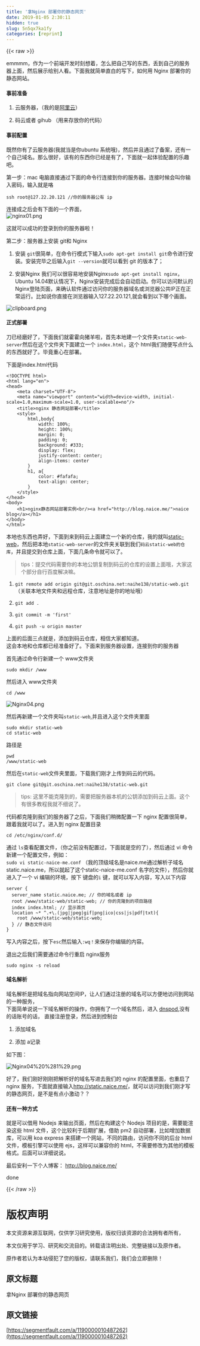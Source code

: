 ```yaml
---
title: '拿Nginx 部署你的静态网页' 
date: 2019-01-05 2:30:11
hidden: true
slug: 5n5qx7ka1fy
categories: [reprint]
---
```


{{< raw >}}

                    
<p>emmmm，作为一个前端开发时刻想着，怎么把自己写的东西，丢到自己的服务器上面，然后展示给别人看。下面我就简单直白的写下，如何用 Nginx 部署你的静态网站。</p>
<h4>事前准备</h4>
<ol>
<li><p>云服务器，（我的是<a href="https://promotion.aliyun.com/ntms/act/qwbk.html?spm=5176.8112568.420890.1.SYNVHQ" rel="nofollow noreferrer" target="_blank">阿里云</a>）</p></li>
<li><p>码云或者 gihub （用来存放你的代码）</p></li>
</ol>
<h4>事前配置</h4>
<p>既然你有了云服务器(我就当是你ubuntu 系统哦)，然后并且通过了备案，还有一个自己域名。那么很好，该有的东西你已经是有了，下面就一起体验配置的乐趣吧。</p>
<p>第一步：mac 电脑直接通过下面的命令行连接到你的服务器。连接时候会叫你输入密码，输入就是咯</p>
<div class="widget-codetool" style="display:none;">
      <div class="widget-codetool--inner">
      <span class="selectCode code-tool" data-toggle="tooltip" data-placement="top" title="" data-original-title="全选"></span>
      <span type="button" class="copyCode code-tool" data-toggle="tooltip" data-placement="top" data-clipboard-text="ssh root@127.22.20.121 //你的服务器公有 ip" title="" data-original-title="复制"></span>
      <span type="button" class="saveToNote code-tool" data-toggle="tooltip" data-placement="top" title="" data-original-title="放进笔记"></span>
      </div>
      </div><pre class="hljs css"><code style="word-break: break-word; white-space: initial;"><span class="hljs-selector-tag">ssh</span> <span class="hljs-selector-tag">root</span>@<span class="hljs-keyword">127</span>.<span class="hljs-keyword">22</span>.<span class="hljs-keyword">20</span>.<span class="hljs-keyword">121</span> //你的服务器公有 ip</code></pre>
<p>连接成之后会有下面的一个界面，<br><span class="img-wrap"><img data-src="/img/bVR9QU?w=1000&amp;h=519" src="https://static.alili.tech/img/bVR9QU?w=1000&amp;h=519" alt="nginx01.png" title="nginx01.png" style="cursor: pointer; display: inline;"></span></p>
<p>这就可以成功的登录到你的服务器啦！</p>
<p>第二步：服务器上安装 git和 Nginx</p>
<ol>
<li><p>安装 <code>git</code>很简单，在命令行模式下输入<code>sudo apt-get install git</code>命令进行安装。安装完毕之后输入<code>git --version</code>就可以看到 git 的版本了；</p></li>
<li><p>安装Nginx 我们可以很容易地安装Nginx<code>sudo apt-get install nginx</code>，Ubuntu 14.04默认情况下，Nginx安装完成后会自动启动。你可以访问默认的Nginx登陆页面，来确认软件通过访问你的服务器域名或浏览器公共IP正在正常运行。比如说你直接在浏览器输入127.22.20.121,就会看到以下哪个画面。</p></li>
</ol>
<p><span class="img-wrap"><img data-src="/img/bVR9Wu?w=566&amp;h=207" src="https://static.alili.tech/img/bVR9Wu?w=566&amp;h=207" alt="clipboard.png" title="clipboard.png" style="cursor: pointer; display: inline;"></span></p>
<h4>正式部署</h4>
<p>刀已经磨好了，下面我们就霍霍向猪羊啦，首先本地建一个文件夹<code>static-web-server</code>然后在这个文件夹下面建立一个 <code>index.html</code>，这个 html我们随便写点什么的东西就好了。毕竟重心在部署。</p>
<p>下面是index.html代码</p>
<div class="widget-codetool" style="display:none;">
      <div class="widget-codetool--inner">
      <span class="selectCode code-tool" data-toggle="tooltip" data-placement="top" title="" data-original-title="全选"></span>
      <span type="button" class="copyCode code-tool" data-toggle="tooltip" data-placement="top" data-clipboard-text="<!DOCTYPE html>
<html lang=&quot;en&quot;>
<head>
    <meta charset=&quot;UTF-8&quot;>
    <meta name=&quot;viewport&quot; content=&quot;width=device-width, initial-scale=1.0,maximum-scale=1.0, user-scalable=no&quot;/>
    <title>nginx 静态网站部署</title> 
    <style>
        html,body{
            width: 100%;
            height: 100%;
            margin: 0;
            padding: 0;
            background: #333;
            display: flex;
            justify-content: center;
            align-items: center
        }
        h1, a{
            color: #fafafa;
            text-align: center;
        }
    </style>
</head>
<body>
    <h1>nginx静态网站部署实例<br/><a href=&quot;http://blog.naice.me/&quot;>naice blog</a></h1>
</body>
</html>" title="" data-original-title="复制"></span>
      <span type="button" class="saveToNote code-tool" data-toggle="tooltip" data-placement="top" title="" data-original-title="放进笔记"></span>
      </div>
      </div><pre class="hljs xml"><code><span class="hljs-meta">&lt;!DOCTYPE html&gt;</span>
<span class="hljs-tag">&lt;<span class="hljs-name">html</span> <span class="hljs-attr">lang</span>=<span class="hljs-string">"en"</span>&gt;</span>
<span class="hljs-tag">&lt;<span class="hljs-name">head</span>&gt;</span>
    <span class="hljs-tag">&lt;<span class="hljs-name">meta</span> <span class="hljs-attr">charset</span>=<span class="hljs-string">"UTF-8"</span>&gt;</span>
    <span class="hljs-tag">&lt;<span class="hljs-name">meta</span> <span class="hljs-attr">name</span>=<span class="hljs-string">"viewport"</span> <span class="hljs-attr">content</span>=<span class="hljs-string">"width=device-width, initial-scale=1.0,maximum-scale=1.0, user-scalable=no"</span>/&gt;</span>
    <span class="hljs-tag">&lt;<span class="hljs-name">title</span>&gt;</span>nginx 静态网站部署<span class="hljs-tag">&lt;/<span class="hljs-name">title</span>&gt;</span> 
    <span class="hljs-tag">&lt;<span class="hljs-name">style</span>&gt;</span><span class="css">
        <span class="hljs-selector-tag">html</span>,<span class="hljs-selector-tag">body</span>{
            <span class="hljs-attribute">width</span>: <span class="hljs-number">100%</span>;
            <span class="hljs-attribute">height</span>: <span class="hljs-number">100%</span>;
            <span class="hljs-attribute">margin</span>: <span class="hljs-number">0</span>;
            <span class="hljs-attribute">padding</span>: <span class="hljs-number">0</span>;
            <span class="hljs-attribute">background</span>: <span class="hljs-number">#333</span>;
            <span class="hljs-attribute">display</span>: flex;
            <span class="hljs-attribute">justify-content</span>: center;
            <span class="hljs-attribute">align-items</span>: center
        }
        <span class="hljs-selector-tag">h1</span>, <span class="hljs-selector-tag">a</span>{
            <span class="hljs-attribute">color</span>: <span class="hljs-number">#fafafa</span>;
            <span class="hljs-attribute">text-align</span>: center;
        }
    </span><span class="hljs-tag">&lt;/<span class="hljs-name">style</span>&gt;</span>
<span class="hljs-tag">&lt;/<span class="hljs-name">head</span>&gt;</span>
<span class="hljs-tag">&lt;<span class="hljs-name">body</span>&gt;</span>
    <span class="hljs-tag">&lt;<span class="hljs-name">h1</span>&gt;</span>nginx静态网站部署实例<span class="hljs-tag">&lt;<span class="hljs-name">br</span>/&gt;</span><span class="hljs-tag">&lt;<span class="hljs-name">a</span> <span class="hljs-attr">href</span>=<span class="hljs-string">"http://blog.naice.me/"</span>&gt;</span>naice blog<span class="hljs-tag">&lt;/<span class="hljs-name">a</span>&gt;</span><span class="hljs-tag">&lt;/<span class="hljs-name">h1</span>&gt;</span>
<span class="hljs-tag">&lt;/<span class="hljs-name">body</span>&gt;</span>
<span class="hljs-tag">&lt;/<span class="hljs-name">html</span>&gt;</span></code></pre>
<p>本地也东西也弄好，下面到来到码云上面建立一个新的仓库，我的就叫<a href="http://git.oschina.net/naihe138/static-web" rel="nofollow noreferrer" target="_blank">static-web</a>，然后把本地<code>static-web-server</code>的文件夹关联到我们<code>码云static-web的仓库</code>，并且提交到仓库上面，下面几条命令就可以了。</p>
<blockquote><p>tips：提交代码需要你的本地公钥复制到码云的仓库的设置上面哦，大家这个部分自行百度解决嘛。</p></blockquote>
<ol>
<li><p><code>git remote add origin git@git.oschina.net:naihe138/static-web.git</code>（关联本地文件夹和远程仓库，注意地址是你的地址哦）</p></li>
<li><p><code>git add .</code></p></li>
<li><p><code>git commit -m 'first'</code></p></li>
<li><p><code>git push -u origin master</code></p></li>
</ol>
<p>上面的后面三点就是，添加到码云仓库，相信大家都知道。<br>这会本地和仓库都已经准备好了。下面来到服务器设置，连接到你的服务器</p>
<p>首先通过命令行新建一个 www文件夹</p>
<div class="widget-codetool" style="display:none;">
      <div class="widget-codetool--inner">
      <span class="selectCode code-tool" data-toggle="tooltip" data-placement="top" title="" data-original-title="全选"></span>
      <span type="button" class="copyCode code-tool" data-toggle="tooltip" data-placement="top" data-clipboard-text="sudo mkdir /www" title="" data-original-title="复制"></span>
      <span type="button" class="saveToNote code-tool" data-toggle="tooltip" data-placement="top" title="" data-original-title="放进笔记"></span>
      </div>
      </div><pre class="hljs arduino"><code style="word-break: break-word; white-space: initial;">sudo <span class="hljs-built_in">mkdir</span> /www</code></pre>
<p>然后进入 www文件夹</p>
<div class="widget-codetool" style="display:none;">
      <div class="widget-codetool--inner">
      <span class="selectCode code-tool" data-toggle="tooltip" data-placement="top" title="" data-original-title="全选"></span>
      <span type="button" class="copyCode code-tool" data-toggle="tooltip" data-placement="top" data-clipboard-text="cd /www" title="" data-original-title="复制"></span>
      <span type="button" class="saveToNote code-tool" data-toggle="tooltip" data-placement="top" title="" data-original-title="放进笔记"></span>
      </div>
      </div><pre class="hljs bash"><code style="word-break: break-word; white-space: initial;"><span class="hljs-built_in">cd</span> /www</code></pre>
<p><span class="img-wrap"><img data-src="/img/bVSaaq?w=1000&amp;h=174" src="https://static.alili.tech/img/bVSaaq?w=1000&amp;h=174" alt="Nginx04.png" title="Nginx04.png" style="cursor: pointer;"></span></p>
<p>然后再新建一个文件夹叫<code>static-web</code>,并且进入这个文件夹里面</p>
<div class="widget-codetool" style="display:none;">
      <div class="widget-codetool--inner">
      <span class="selectCode code-tool" data-toggle="tooltip" data-placement="top" title="" data-original-title="全选"></span>
      <span type="button" class="copyCode code-tool" data-toggle="tooltip" data-placement="top" data-clipboard-text="sudo mkdir static-web
cd static-web" title="" data-original-title="复制"></span>
      <span type="button" class="saveToNote code-tool" data-toggle="tooltip" data-placement="top" title="" data-original-title="放进笔记"></span>
      </div>
      </div><pre class="hljs arduino"><code>sudo <span class="hljs-built_in">mkdir</span> <span class="hljs-keyword">static</span>-web
cd <span class="hljs-keyword">static</span>-web</code></pre>
<p>路径是</p>
<div class="widget-codetool" style="display:none;">
      <div class="widget-codetool--inner">
      <span class="selectCode code-tool" data-toggle="tooltip" data-placement="top" title="" data-original-title="全选"></span>
      <span type="button" class="copyCode code-tool" data-toggle="tooltip" data-placement="top" data-clipboard-text="pwd
/www/static-web" title="" data-original-title="复制"></span>
      <span type="button" class="saveToNote code-tool" data-toggle="tooltip" data-placement="top" title="" data-original-title="放进笔记"></span>
      </div>
      </div><pre class="hljs gradle"><code>pwd
<span class="hljs-regexp">/www/</span><span class="hljs-keyword">static</span>-web</code></pre>
<p>然后在<code>static-web</code>文件夹里面，下载我们刚才上传到码云的代码。</p>
<div class="widget-codetool" style="display:none;">
      <div class="widget-codetool--inner">
      <span class="selectCode code-tool" data-toggle="tooltip" data-placement="top" title="" data-original-title="全选"></span>
      <span type="button" class="copyCode code-tool" data-toggle="tooltip" data-placement="top" data-clipboard-text="git clone git@git.oschina.net:naihe138/static-web.git" title="" data-original-title="复制"></span>
      <span type="button" class="saveToNote code-tool" data-toggle="tooltip" data-placement="top" title="" data-original-title="放进笔记"></span>
      </div>
      </div><pre class="hljs crmsh"><code style="word-break: break-word; white-space: initial;">git <span class="hljs-keyword">clone</span> <span class="hljs-title">git</span>@git.oschina.net:naihe138/static-web.git</code></pre>
<blockquote><p>tips: 这里不能克隆到的，需要把服务器本机的公钥添加到码云上面。这个有很多教程我就不细说了。</p></blockquote>
<p>代码都克隆到我们的服务器了之后，下面我们稍微配置一下 nginx 配置很简单，跟着我就可以了。进入到 nginx 配置目录</p>
<div class="widget-codetool" style="display:none;">
      <div class="widget-codetool--inner">
      <span class="selectCode code-tool" data-toggle="tooltip" data-placement="top" title="" data-original-title="全选"></span>
      <span type="button" class="copyCode code-tool" data-toggle="tooltip" data-placement="top" data-clipboard-text="cd /etc/nginx/conf.d/" title="" data-original-title="复制"></span>
      <span type="button" class="saveToNote code-tool" data-toggle="tooltip" data-placement="top" title="" data-original-title="放进笔记"></span>
      </div>
      </div><pre class="hljs awk"><code style="word-break: break-word; white-space: initial;">cd <span class="hljs-regexp">/etc/</span>nginx<span class="hljs-regexp">/conf.d/</span></code></pre>
<p>通过 <code>ls</code>查看配置文件，（你之前没有配置过，下面就是空的了），然后通过 vi 命令新建一个配置文件，例如：<br><code>sudo vi static-naice-me.conf</code> （我的顶级域名是naice.me通过解析子域名 static.naice.me，所以就起了这个static-naice-me.conf 名字的文件），然后你就进入了一个 vi 编辑的环境，按下 键盘的<code>i</code> 键，就可以写入内容，写入以下内容</p>
<div class="widget-codetool" style="display:none;">
      <div class="widget-codetool--inner">
      <span class="selectCode code-tool" data-toggle="tooltip" data-placement="top" title="" data-original-title="全选"></span>
      <span type="button" class="copyCode code-tool" data-toggle="tooltip" data-placement="top" data-clipboard-text="server {
  server_name static.naice.me; // 你的域名或者 ip
  root /www/static-web/static-web; // 你的克隆到的项目路径
  index index.html; // 显示首页
  location ~* ^.+\.(jpg|jpeg|gif|png|ico|css|js|pdf|txt){
    root /www/static-web/static-web;
  } // 静态文件访问
}" title="" data-original-title="复制"></span>
      <span type="button" class="saveToNote code-tool" data-toggle="tooltip" data-placement="top" title="" data-original-title="放进笔记"></span>
      </div>
      </div><pre class="hljs axapta"><code><span class="hljs-keyword">server</span> {
  server_name <span class="hljs-keyword">static</span>.naice.me; <span class="hljs-comment">// 你的域名或者 ip</span>
  root /www/<span class="hljs-keyword">static</span>-web/<span class="hljs-keyword">static</span>-web; <span class="hljs-comment">// 你的克隆到的项目路径</span>
  <span class="hljs-keyword">index</span> <span class="hljs-keyword">index</span>.html; <span class="hljs-comment">// 显示首页</span>
  location ~* ^.+\.(jpg|jpeg|gif|png|ico|css|js|pdf|txt){
    root /www/<span class="hljs-keyword">static</span>-web/<span class="hljs-keyword">static</span>-web;
  } <span class="hljs-comment">// 静态文件访问</span>
}</code></pre>
<p>写入内容之后，按下<code>esc</code>然后输入<code>:wq！</code>来保存你编辑的内容。</p>
<p>退出之后我们需要通过命令行重启 nginx服务</p>
<div class="widget-codetool" style="display:none;">
      <div class="widget-codetool--inner">
      <span class="selectCode code-tool" data-toggle="tooltip" data-placement="top" title="" data-original-title="全选"></span>
      <span type="button" class="copyCode code-tool" data-toggle="tooltip" data-placement="top" data-clipboard-text="sudo nginx -s reload" title="" data-original-title="复制"></span>
      <span type="button" class="saveToNote code-tool" data-toggle="tooltip" data-placement="top" title="" data-original-title="放进笔记"></span>
      </div>
      </div><pre class="hljs bash"><code style="word-break: break-word; white-space: initial;">sudo nginx <span class="hljs-_">-s</span> reload</code></pre>
<h4>域名解析</h4>
<p>域名解析是把域名指向网站空间IP，让人们通过注册的域名可以方便地访问到网站的一种服务，<br>下面简单说说一下域名解析的操作，你拥有了一个域名然后，进入 <a href="https://www.dnspod.cn/" rel="nofollow noreferrer" target="_blank">dnspod</a>,没有的话账号的话， 直接注册登录，然后进到控制台</p>
<ol>
<li><p>添加域名</p></li>
<li><p>添加 a记录</p></li>
</ol>
<p>如下图：</p>
<p><span class="img-wrap"><img data-src="/img/bVSagJ?w=826&amp;h=682" src="https://static.alili.tech/img/bVSagJ?w=826&amp;h=682" alt="Nginx04%20%281%29.png" title="Nginx04%20%281%29.png" style="cursor: pointer; display: inline;"></span></p>
<p>好了，我们刚好刚刚把解析好的域名写进去我们的 nginx 的配置里面，也重启了 nginx 服务，下面就直接输入<a href="http://static.naice.me/" rel="nofollow noreferrer" target="_blank"></a><a href="http://static.naice.me/" rel="nofollow noreferrer" target="_blank">http://static.naice.me/</a>，就可以访问到我们刚才写的静态网页，是不是有点小激动？？</p>
<h4>还有一种方式</h4>
<p>就是可以借用 Nodejs 来输出页面，然后在构建这个 Nodejs 项目的是，需要能渲染这些 html 文件，这个比较利于后期扩展，借助 pm2 自动部署，比如增加数据库，可以用 koa express 来搭建一个网站，不同的路由，访问你不同的后台 html 文件，模板引擎可以使用 ejs，这样可以兼容你的 html，不需要修改为其他的模板格式。后面可以详细说说。</p>
<p>最后安利一下个人博客： <a href="http://blog.naice.me/" rel="nofollow noreferrer" target="_blank"></a><a href="http://blog.naice.me/" rel="nofollow noreferrer" target="_blank">http://blog.naice.me/</a></p>
<p>done</p>

                
{{< /raw >}}

# 版权声明
本文资源来源互联网，仅供学习研究使用，版权归该资源的合法拥有者所有，

本文仅用于学习、研究和交流目的。转载请注明出处、完整链接以及原作者。

原作者若认为本站侵犯了您的版权，请联系我们，我们会立即删除！

## 原文标题
拿Nginx 部署你的静态网页

## 原文链接
[https://segmentfault.com/a/1190000010487262](https://segmentfault.com/a/1190000010487262)

